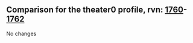 ## Comparison for the theater0 profile, rvn: [1760](https://github.com/PRO100KatYT/FortniteProfileRevisions/tree/main/profiles/theater0/1760%20theater0.json)-[1762](https://github.com/PRO100KatYT/FortniteProfileRevisions/tree/main/profiles/theater0/1762%20theater0.json)

No changes
